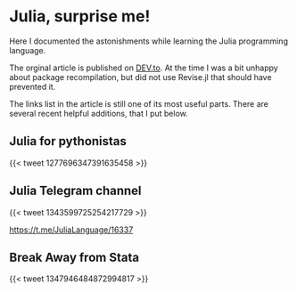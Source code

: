 # Julia, surprise me!


Here I documented the astonishments while learning the Julia programming
language.

<!--more-->

The orginal article is published on [DEV.to](https://dev.to/epogrebnyak/julialang-and-surprises---what-im-learning-with-a-new-programming-language--21df).
At the time  I was a bit unhappy about package recompilation, but did not 
use Revise.jl that should have prevented it.

The links list in the article is still one of its most useful parts.
There are several recent helpful additions, that I put below.

## Julia for pythonistas

{{< tweet 1277696347391635458 >}}

## Julia Telegram channel 

{{< tweet 1343599725254217729 >}}

<https://t.me/JuliaLanguage/16337>

## Break Away from Stata

{{< tweet 1347946484872994817 >}}
